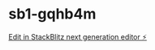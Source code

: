 # sb1-gqhb4m

[Edit in StackBlitz next generation editor ⚡️](https://stackblitz.com/~/github.com/shatakshi-sinha/sb1-gqhb4m)